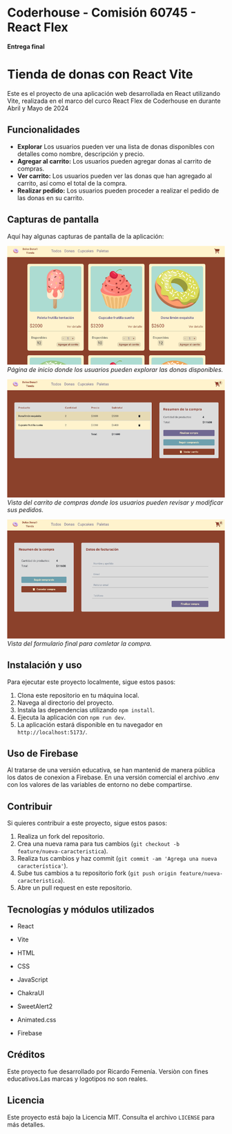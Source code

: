 # Coderhouse - Comisión 60745 - React Flex

**Entrega final**

# Tienda de donas con React Vite

Este es el proyecto de una aplicación web desarrollada en React utilizando Vite, realizada en el marco del curco React Flex de Coderhouse en durante Abril y Mayo de 2024

## Funcionalidades

- **Explorar** Los usuarios pueden ver una lista de donas disponibles con detalles como nombre, descripción y precio.
- **Agregar al carrito:** Los usuarios pueden agregar donas al carrito de compras.
- **Ver carrito:** Los usuarios pueden ver las donas que han agregado al carrito, así como el total de la compra.
- **Realizar pedido:** Los usuarios pueden proceder a realizar el pedido de las donas en su carrito.

## Capturas de pantalla

Aquí hay algunas capturas de pantalla de la aplicación:

![Página de Inicio](screenshots/homepage.png)
_Página de inicio donde los usuarios pueden explorar las donas disponibles._

![Carrito de Compras](screenshots/cart.png)
_Vista del carrito de compras donde los usuarios pueden revisar y modificar sus pedidos._

![Carga de datos y confirmación](screenshots/checkout.png)
_Vista del formulario final para comletar la compra._

## Instalación y uso

Para ejecutar este proyecto localmente, sigue estos pasos:

1. Clona este repositorio en tu máquina local.
2. Navega al directorio del proyecto.
3. Instala las dependencias utilizando `npm install`.
4. Ejecuta la aplicación con `npm run dev`.
5. La aplicación estará disponible en tu navegador en ` http://localhost:5173/`.

## Uso de Firebase

Al tratarse de una versión educativa, se han mantenid de manera pública los datos de conexion a Firebase. En una versión comercial el archivo .env con los valores de las variables de entorno no debe compartirse.

## Contribuir

Si quieres contribuir a este proyecto, sigue estos pasos:

1. Realiza un fork del repositorio.
2. Crea una nueva rama para tus cambios (`git checkout -b feature/nueva-caracteristica`).
3. Realiza tus cambios y haz commit (`git commit -am 'Agrega una nueva característica'`).
4. Sube tus cambios a tu repositorio fork (`git push origin feature/nueva-caracteristica`).
5. Abre un pull request en este repositorio.

## Tecnologías y módulos utilizados

- React
- Vite
- HTML
- CSS
- JavaScript

- ChakraUI
- SweetAlert2
- Animated.css
- Firebase

## Créditos

Este proyecto fue desarrollado por Ricardo Femenía. Versiòn con fines educativos.Las marcas y logotipos no son reales.

## Licencia

Este proyecto está bajo la Licencia MIT. Consulta el archivo `LICENSE` para más detalles.
